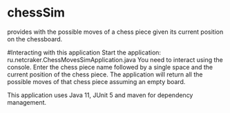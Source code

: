 # chessSim
provides with the possible moves of a chess piece given its current position on the chessboard.

#Interacting with this application
Start the application: ru.netcraker.ChessMovesSimApplication.java
You need to interact using the console.
Enter the chess piece name followed by a single space
 and the current position of the chess piece.
 The application will return all the possible moves of that
 chess piece assuming an empty board.

This application uses Java 11, JUnit 5 and maven for
dependency management.